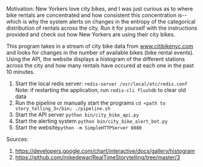 Motivation:  New Yorkers love city bikes, and I was just curious as to where bike rentals are concentrated and how consistent this concentration is-- which is why the system alerts on changes in the entropy of the categorical distribution of rentals across the city.  Run it for yourself with the instructions provided and check out how New Yorkers are using their city bikes.  

This program takes in a stream of city bike  data from www.citibikenyc.com and looks for changes in the
number of available bikes (bike rental events).  Using the API, the website displays a histogram of the different
stations across the city and how many rentals have occured at each one in the past 10 minutes.

1. Start the local redis server: ```redis-server /usr/local/etc/redis.conf```
	Note: if restarting the application, run ```redis-cli flushdb``` to clear old data
2. Run the pipeline or manually start the programs ```cd <path to story_telling_3>/bin; ./pipeline.sh```
3. Start the API server ```python bin/city_bike_api.py```
4. Start the alerting system ```python bin/city_bike_alert_bot.py```
5. Start the website```python -m SimpleHTTPServer 8080```

Sources:
1. https://developers.google.com/chart/interactive/docs/gallery/histogram
2. https://github.com/mikedewar/RealTimeStorytelling/tree/master/3